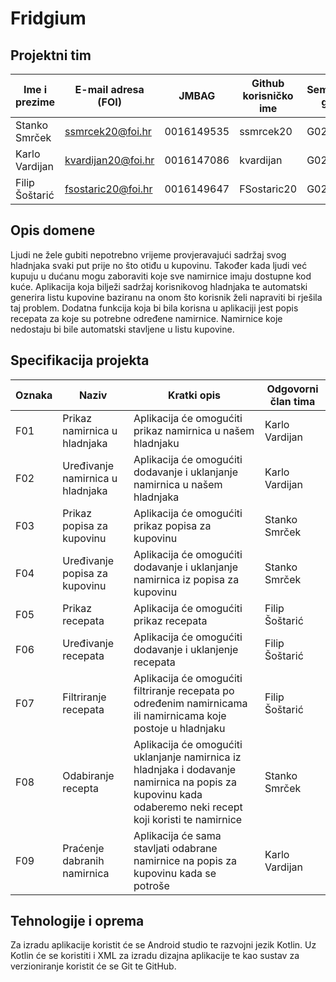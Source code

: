 # Fridgium
## Projektni tim

Ime i prezime | E-mail adresa (FOI) | JMBAG | Github korisničko ime | Seminarska grupa
------------  | ------------------- | ----- | --------------------- | ----------------
Stanko Smrček | ssmrcek20@foi.hr | 0016149535 | ssmrcek20 | G02
Karlo Vardijan | kvardijan20@foi.hr | 0016147086 | kvardijan | G02
Filip Šoštarić | fsostaric20@foi.hr | 0016149647 | FSostaric20 | G02
## Opis domene
Ljudi ne žele gubiti nepotrebno vrijeme provjeravajući sadržaj svog hladnjaka svaki put prije no što otiđu u kupovinu. Također kada ljudi već kupuju u dućanu mogu zaboraviti koje sve namirnice imaju dostupne kod kuće. Aplikacija koja bilježi sadržaj korisnikovog hladnjaka te automatski generira listu kupovine baziranu na onom što korisnik želi napraviti bi rješila taj problem. Dodatna funkcija koja bi bila korisna u aplikaciji jest popis recepata za koje su potrebne određene namirnice. Namirnice koje nedostaju bi bile automatski stavljene u listu kupovine.

## Specifikacija projekta


Oznaka | Naziv | Kratki opis | Odgovorni član tima
------ | ----- | ----------- | -------------------
F01 | Prikaz namirnica u hladnjaka | Aplikacija će omogućiti prikaz namirnica u našem hladnjaku | Karlo Vardijan
F02 | Uređivanje namirnica u hladnjaka | Aplikacija će omogućiti dodavanje i uklanjanje namirnica u našem hladnjaka | Karlo Vardijan
F03 | Prikaz popisa za kupovinu | Aplikacija će omogućiti prikaz popisa za kupovinu | Stanko Smrček
F04 | Uređivanje popisa za kupovinu | Aplikacija će omogućiti dodavanje i uklanjanje namirnica iz popisa za kupovinu | Stanko Smrček
F05 | Prikaz recepata | Aplikacija će omogućiti prikaz recepata | Filip Šoštarić
F06 | Uređivanje recepata | Aplikacija će omogućiti dodavanje i uklanjenje recepata| Filip Šoštarić
F07 | Filtriranje recepata | Aplikacija će omogućiti filtriranje recepata po određenim namirnicama ili namirnicama koje postoje u hladnjaku   | Filip Šoštarić
F08 | Odabiranje recepta | Aplikacija će omogućiti uklanjanje namirnica iz hladnjaka i dodavanje namirnica na popis za kupovinu kada odaberemo neki recept koji koristi te namirnice | Stanko Smrček
F09 | Praćenje dabranih namirnica | Aplikacija će sama stavljati odabrane namirnice na popis za kupovinu kada se potroše | Karlo Vardijan


## Tehnologije i oprema
Za izradu aplikacije koristit će se Android studio te razvojni jezik Kotlin. Uz Kotlin će se koristiti i XML za izradu dizajna aplikacije te kao sustav za verzioniranje koristit će se Git te GitHub.

